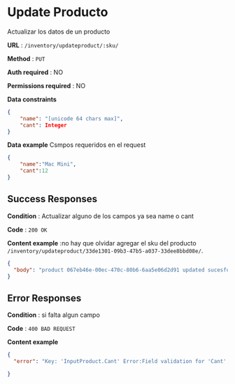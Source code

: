 # Update Producto

Actualizar los datos de un producto

**URL** : `/inventory/updateproduct/:sku/`

**Method** : `PUT`

**Auth required** : NO

**Permissions required** : NO

**Data constraints**

```json
{
    "name": "[unicode 64 chars max]",
    "cant": Integer
}
```

**Data example** Csmpos requeridos en el request

```json
{
    "name":"Mac Mini",
    "cant":12
}
```

## Success Responses

**Condition** : Actualizar alguno de los campos ya sea name o cant

**Code** : `200 OK`

**Content example** :no hay que olvidar agregar el sku del producto `/inventory/updateproduct/33de1301-09b3-47b5-a037-33dee8bbd08e/`.

```json
{
  "body": "product 067eb46e-00ec-470c-80b6-6aa5e06d2d91 updated sucesfully"
}
```

## Error Responses

**Condition** : si falta algun campo

**Code** : `400 BAD REQUEST`

**Content example**

```json
{
  "error": "Key: 'InputProduct.Cant' Error:Field validation for 'Cant' failed on the 'required' tag"

}



